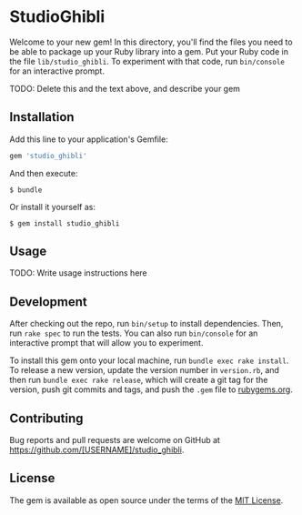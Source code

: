 # StudioGhibli

Welcome to your new gem! In this directory, you'll find the files you need to be able to package up your Ruby library into a gem. Put your Ruby code in the file `lib/studio_ghibli`. To experiment with that code, run `bin/console` for an interactive prompt.

TODO: Delete this and the text above, and describe your gem

## Installation

Add this line to your application's Gemfile:

```ruby
gem 'studio_ghibli'
```

And then execute:

    $ bundle

Or install it yourself as:

    $ gem install studio_ghibli

## Usage

TODO: Write usage instructions here

## Development

After checking out the repo, run `bin/setup` to install dependencies. Then, run `rake spec` to run the tests. You can also run `bin/console` for an interactive prompt that will allow you to experiment.

To install this gem onto your local machine, run `bundle exec rake install`. To release a new version, update the version number in `version.rb`, and then run `bundle exec rake release`, which will create a git tag for the version, push git commits and tags, and push the `.gem` file to [rubygems.org](https://rubygems.org).

## Contributing

Bug reports and pull requests are welcome on GitHub at https://github.com/[USERNAME]/studio_ghibli.

## License

The gem is available as open source under the terms of the [MIT License](https://opensource.org/licenses/MIT).
